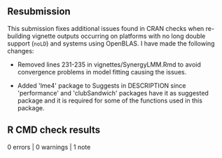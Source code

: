 ## Resubmission

This submission fixes additional issues found in CRAN checks when re-building vignette outputs occurring on platforms with no long double support (`noLD`) and systems using OpenBLAS. I have made the following changes:

* Removed lines 231-235 in vignettes/SynergyLMM.Rmd to avoid convergence problems in model fitting causing the issues.

* Added 'lme4' package to Suggests in DESCRIPTION since 'performance' and 'clubSandwich' packages have it as suggested package and it is required for some of the functions used in this package.

## R CMD check results

0 errors | 0 warnings | 1 note
